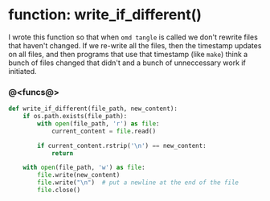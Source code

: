 # function: write_if_different()

I wrote this function so that when `omd tangle` is called we don't rewrite files that haven't changed. If we re-write all the files, then the timestamp updates on all files, and then programs that use that timestamp (like `make`) think a bunch of files changed that didn't and a bunch of unneccessary work if initiated.

### @<funcs@>

```python {name=funcs}
def write_if_different(file_path, new_content):
    if os.path.exists(file_path):
        with open(file_path, 'r') as file:
            current_content = file.read()

        if current_content.rstrip('\n') == new_content:
            return

    with open(file_path, 'w') as file:
        file.write(new_content)
        file.write("\n")  # put a newline at the end of the file
        file.close()
```
